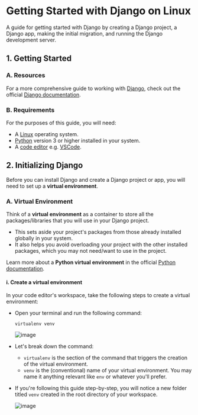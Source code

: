 # Getting Started with Django on Linux

A guide for getting started with Django by creating a Django project, a Django app, making the initial migration, and running the Django development server.

## 1. Getting Started

### A. Resources

For a more comprehensive guide to working with [Django](https://www.djangoproject.com/), check out the official [Django documentation](https://docs.djangoproject.com/en/5.0/).

### B. Requirements

For the purposes of this guide, you will need:

- A [Linux](https://www.linux.org/pages/download/) operating system.
- [Python](https://www.python.org/) version 3 or higher installed in your system.
- A [code editor](https://www.codecademy.com/resources/blog/popular-ides-and-code-editors/) e.g. [VSCode](https://code.visualstudio.com/).

## 2. Initializing Django

Before you can install Django and create a Django project or app, you will need to set up a **virtual environment**.

### A. Virtual Environment

Think of a **virtual environment** as a container to store all the packages/libraries that you will use in your Django project.

- This sets aside your project's packages from those already installed globally in your system.
- It also helps you avoid overloading your project with the other installed packages, which you may not need/want to use in the project.

Learn more about a **Python virtual environment** in the official [Python documentation](https://docs.python.org/3/library/venv.html).

#### i. Create a virtual environment

In your code editor's workspace, take the following steps to create a virtual environment:

- Open your terminal and run the following command:

  ```
  virtualenv venv
  ```

  ![image](https://github.com/benie254/django-getting-started/assets/99865051/4bd3cec8-d3ad-420b-8467-5648daad20cf)

- Let's break down the command:
  - `virtualenv` is the section of the command that triggers the creation of the virtual environment.
  - `venv` is the (conventional) name of your virtual environment. You may name it anything relevant like `env` or whatever you'll prefer.
- If you're following this guide step-by-step, you will notice a new folder titled `venv` created in the root directory of your workspace.

  ![image](https://github.com/benie254/django-getting-started/assets/99865051/59f7df33-ab51-46af-953e-efefbad26a85)
